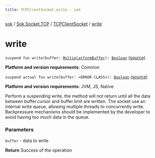 ```yaml
---
title: TCPClientSocket.write - sok
---
```


[sok](../../index.html) / [Sok.Socket.TCP](../index.html) / [TCPClientSocket](index.html) / [write](./write.html)

# write

`suspend fun write(buffer: `[`MultiplatformBuffer`](../../-sok.-buffer/-multiplatform-buffer/index.html)`): `[`Boolean`](https://kotlinlang.org/api/latest/jvm/stdlib/kotlin/-boolean/index.html) [(source)](https://github.com/SeekDaSky/Sok/tree/master/common/sok-common/src/Sok/Socket/TCP/TCPClientSocket.kt#L84)

**Platform and version requirements:** Common


`suspend actual fun write(buffer: <ERROR CLASS>): `[`Boolean`](https://kotlinlang.org/api/latest/jvm/stdlib/kotlin/-boolean/index.html) [(source)](https://github.com/SeekDaSky/Sok/tree/master/jvm/sok-jvm/src/Sok/Socket/TCP/TCPClientSocket.kt#L274)

**Platform and version requirements:** JVM, JS, Native

Perform a suspending write, the method will not return until all the data between buffer.cursor and buffer.limit are written.
The socket use an internal write queue, allowing multiple threads to concurrently write. Backpressure mechanisms
should be implemented by the developer to avoid having too much data in the queue.

### Parameters

`buffer` - data to write

**Return**
Success of the operation

